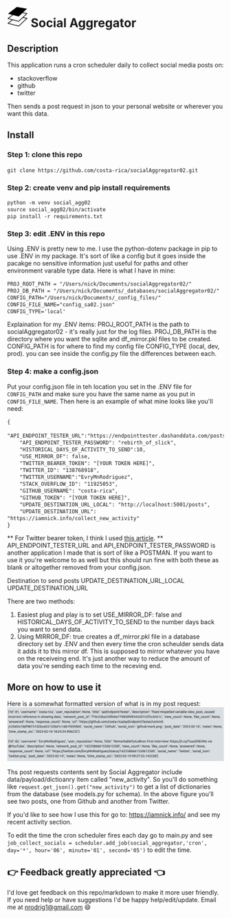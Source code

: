 # ![alt text](/images/aggregate48_icon01.jpg) Social Aggregator 


## Description
This application runs a cron scheduler daily to collect social media posts on:
- stackoverflow
- github
- twitter

Then sends a post request in json to your personal website or wherever you want this data.

## Install

### Step 1: clone this repo
`git clone https://github.com/costa-rica/socialAggregator02.git`

### Step 2: create venv and pip install requirements
```
python -m venv social_agg02
source social_agg02/bin/activate
pip install -r requirements.txt
```

### Step 3: edit .ENV in this repo

Using .ENV is pretty new to me. I use the python-dotenv package in pip to use .ENV in my package. It's sort of like a config but it goes inside the pacakge no sensitive information just useful for paths and other environment varable type data. Here is what I have in mine:
```
PROJ_ROOT_PATH = "/Users/nick/Documents/socialAggregator02/"
PROJ_DB_PATH = "/Users/nick/Documents/_databases/socialAggregator02/"
CONFIG_PATH="/Users/nick/Documents/_config_files/"
CONFIG_FILE_NAME="config_sa02.json"
CONFIG_TYPE='local'
```
Explaination for my .ENV items:
PROJ_ROOT_PATH is the path to socialAggregator02 - it's really just for the log files.
PROJ_DB_PATH is the directory where you want the sqlite and df_mirror.pkl files to be created.
CONFIG_PATH is for where to find my config file
CONFIG_TYPE (local, dev, prod). you can see inside the config.py file the differences between each.

### Step 4: make a config.json
Put your config.json file in teh location you set in the .ENV file for `CONFIG_PATH` and make sure you have the same name as you put in `CONFIG_FILE_NAME`. Then here is an example of what mine looks like
you'll need:

```
{
  "API_ENDPOINT_TESTER_URL":"https://endpointtester.dashanddata.com/posts",
	"API_ENDPOINT_TESTER_PASSWORD": "rebirth_of_slick",
	"HISTORICAL_DAYS_OF_ACTIVITY_TO_SEND":10,
	"USE_MIRROR_DF": false,
	"TWITTER_BEARER_TOKEN": "[YOUR TOKEN HERE]",
	"TWITTER_ID": "138768918",
	"TWITTER_USERNAME":"EvryMnRodriguez",
	"STACK_OVERFLOW_ID": "11925053",
	"GITHUB_USERNAME": "costa-rica",
	"GITHUB_TOKEN": "[YOUR TOKEN HERE]",
	"UPDATE_DESTINATION_URL_LOCAL": "http://localhost:5001/posts",
	"UPDATE_DESTINATION_URL": "https://iamnick.info/collect_new_activity"
}
```

** For Twitter bearer token, I think I used <a href="https://towardsdatascience.com/an-extensive-guide-to-collecting-tweets-from-twitter-api-v2-for-academic-research-using-python-3-518fcb71df2a">this article</a>.
** API_ENDPOINT_TESTER_URL and API_ENDPOINT_TESTER_PASSWORD is another application I made that is sort of like a POSTMAN. If you want to use it you're welcome to as well but this should run fine with both these as blank or altogether removed from your config.json.

Destination to send posts
UPDATE_DESTINATION_URL_LOCAL
UPDATE_DESTINATION_URL

There are two methods:
1. Easiest plug and play is to set USE_MIRROR_DF: false and HISTORICAL_DAYS_OF_ACTIVITY_TO_SEND to the number days back you want to send data.
2. Using MIRROR_DF: true creates a df_mirror.pkl file in a database directory set by .ENV and then every time the cron scheulder sends data it adds it to this mirror df. This is supposed to mirror whatever you have on the receiveing end. It's just another way to reduce the amount of data you're sending each time to the receving end.



## More on how to use it

Here is a somewhat formatted version of what is in my post request:
![alt text](/images/socialAgg02_post.png)

Ths post requests contents sent by Social Aggregator include data/payload/dictioanry item called "new_activity". So you'll do something like  `request.get_json().get("new_activity")` to get a list of dictionaries from the database (see models.py for schema). In the above figure you'll see two posts, one from Github and another from Twitter.

If you'd like to see how I use this for go to: https://iamnick.info/ and see my recent activity section.

To edit the time the cron scheduler fires each day go to main.py and see 
`job_collect_socials = scheduler.add_job(social_aggregator,'cron', day='*', hour='06', minute='01', second='05')`
to edit the time.

## :point_right: Feedback greatly appreciated :point_left:
I'd love get feedback on this repo/markdown to make it more user friendly. If you need help or have suggestions I'd be happy help/edit/update. Email me at nrodrig1@gmail.com :smile: